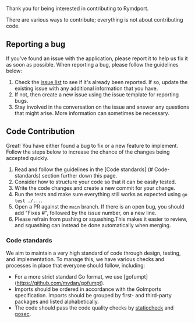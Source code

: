 Thank you for being interested in contributing to Rymdport.

There are various ways to contribute; everything is not about contributing code.

## Reporting a bug

If you've found an issue with the application, please report it to help us fix it as soon as possible.
When reporting a bug, please follow the guidelines below:

1. Check the [issue list](https://github.com/Jacalz/rymdport/issues) to see if it's already been reported. If so, update the existing issue with any additional information that you have.
2. If not, then create a new issue using the issue template for reporting bugs.
3. Stay involved in the conversation on the issue and answer any questions that might arise. More information can sometimes be necessary.

## Code Contribution

Great! You have either found a bug to fix or a new feature to implement.
Follow the steps below to increase the chance of the changes being accepted quickly.

1. Read and follow the guidelines in the [Code standards] (# Code-standards) section further down this page.
2. Consider how to structure your code so that it can be easily tested.
3. Write the code changes and create a new commit for your change.
4. Run the tests and make sure everything still works as expected using `go test ./...`.
5. Open a PR against the `main` branch. If there is an open bug, you should add "Fixes #", followed by the issue number, on a new line.
6. Please refrain from pushing or squashing.This makes it easier to review, and squashing can instead be done automatically when merging.

### Code standards

We aim to maintain a very high standard of code through design, testing, and implementation.
To manage this, we have various checks and processes in place that everyone should follow, including:

* For a more strict standard Go format, we use [gofumpt] (https://github.com/mvdan/gofumpt).
* Imports should be ordered in accordance with the GoImports specification. Imports should be grouped by first- and third-party packages and listed alphabetically.
* The code should pass the code quality checks by [staticcheck](https://staticcheck.io/) and [gosec](https://github.com/securego/gosec).
